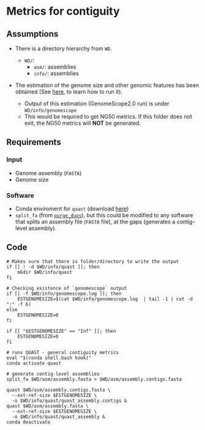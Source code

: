# Metrics for contiguity

## Assumptions

- There is a directory hierarchy from `WD`.
  - `WD/`:
    - `asm/`: assemblies
    - `info/`: assemblies

- The estimation of the genome size and other genomic features has been obtained (See [here](https://github.com/ccgproject/ccgp_assembly/tree/main/workflows/preasm#genome-size-heterozygosity-and-repeat-content-estimation), to learn how to run it).
  - Output of this estimation (GenomeScope2.0 run) is under `WD/info/genomescope`
  - This would be required to get NG50 metrics. If this folder does not exit, the NG50 metrics will **NOT** be generated.

## Requirements

### Input

- Genome assembly (`FASTA`)
- Genome size

### Software

- Conda enviroment for `quast` (download [here](https://github.com/ccgproject/ccgp_assembly/blob/main/workflows/conda_env/conda.env.quast.yml))
- `split_fa` (from [`purge_dups`](https://github.com/dfguan/purge_dups)), but this could be modified to any software that splits an assembly file (`FASTA` file), at the gaps (generates a contig-level assembly).

## Code

```
# Makes sure that there is folder/directory to write the output
if [[ ! -d $WD/info/quast ]]; then
	mkdir $WD/info/quast
fi

# Checking existence of `genomescope` output
if [[ -f $WD/info/genomescope.log ]]; then
	ESTGENOMESIZE=$(cat $WD/info/genomescope.log  | tail -1 | cut -d ":" -f 6)
else
	ESTGENOMESIZE=0
fi

if [[ "$ESTGENOMESIZE" == "Inf" ]]; then
	ESTGENOMESIZE=0
fi

# runs QUAST - general contiguity metrics
eval "$(conda shell.bash hook)"
conda activate quast

# generate contig-level assemblies
split_fa $WD/asm/assembly.fasta > $WD/asm/assembly.contigs.fasta

quast $WD/asm/assembly.contigs.fasta \
  --est-ref-size $ESTGENOMESIZE \
  -o $WD/info/quast/quast_assembly.contigs &
quast $WD/asm/assembly.fasta \
  --est-ref-size $ESTGENOMESIZE \
  -o $WD/info/quast/quast_assembly &
conda deactivate
```
